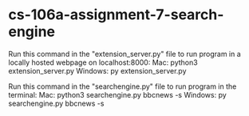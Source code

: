 # cs-106a-assignment-7-search-engine

Run this command in the "extension_server.py" file to run program in a locally hosted webpage on localhost:8000: 
Mac: python3 extension_server.py
Windows: py extension_server.py

Run this command in the "searchengine.py" file to run program in the terminal:
Mac: python3 searchengine.py bbcnews -s
Windows: py searchengine.py bbcnews -s
